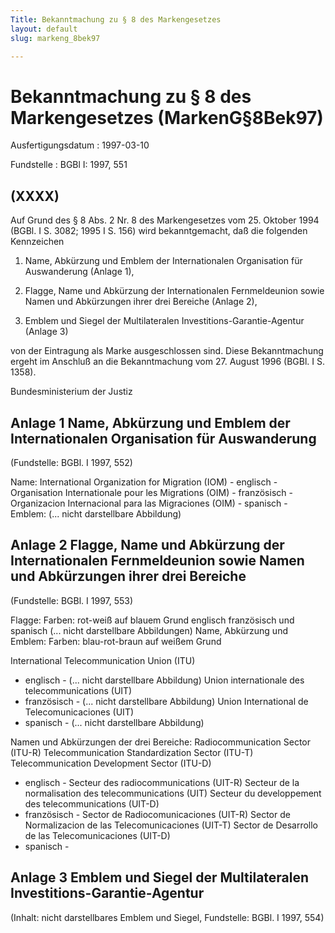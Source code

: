 ```yaml
---
Title: Bekanntmachung zu § 8 des Markengesetzes
layout: default
slug: markeng_8bek97

---
```


# Bekanntmachung zu § 8 des Markengesetzes (MarkenG§8Bek97)

Ausfertigungsdatum
:   1997-03-10

Fundstelle
:   BGBl I: 1997, 551



## (XXXX)

Auf Grund des § 8 Abs. 2 Nr. 8 des Markengesetzes vom 25. Oktober 1994
(BGBl. I S. 3082; 1995 I S. 156) wird bekanntgemacht, daß die
folgenden Kennzeichen

1.  Name, Abkürzung und Emblem der Internationalen Organisation für
    Auswanderung (Anlage 1),


2.  Flagge, Name und Abkürzung der Internationalen Fernmeldeunion sowie
    Namen und Abkürzungen ihrer drei Bereiche (Anlage 2),


3.  Emblem und Siegel der Multilateralen Investitions-Garantie-Agentur
    (Anlage 3)



von der Eintragung als Marke ausgeschlossen sind.
Diese Bekanntmachung ergeht im Anschluß an die Bekanntmachung vom 27.
August 1996 (BGBl. I S. 1358).

Bundesministerium der Justiz


## Anlage 1 Name, Abkürzung und Emblem der Internationalen Organisation für Auswanderung

(Fundstelle: BGBl. I 1997, 552)

Name:
International Organization for Migration (IOM) - englisch -
Organisation Internationale pour les Migrations (OIM) - französisch -
Organizacion Internacional para las Migraciones (OIM) - spanisch -
Emblem:
(... nicht darstellbare Abbildung)


## Anlage 2 Flagge, Name und Abkürzung der Internationalen Fernmeldeunion sowie Namen und Abkürzungen ihrer drei Bereiche

(Fundstelle: BGBl. I 1997, 553)

Flagge:
Farben: rot-weiß auf blauem Grund
englisch französisch und spanisch
(... nicht darstellbare Abbildungen)
Name, Abkürzung und Emblem:
Farben: blau-rot-braun auf weißem Grund

International Telecommunication Union (ITU)
- englisch -
(... nicht darstellbare Abbildung)
Union internationale des telecommunications (UIT)
- französisch -
(... nicht darstellbare Abbildung)
Union International de Telecomunicaciones (UIT)
- spanisch -
(... nicht darstellbare Abbildung)

Namen und Abkürzungen der drei Bereiche:
Radiocommunication Sector (ITU-R)
Telecommunication Standardization Sector (ITU-T)
Telecommunication Development Sector (ITU-D)
- englisch -
Secteur des radiocommunications (UIT-R)
Secteur de la normalisation des telecommunications (UIT)
Secteur du developpement des telecommunications (UIT-D)
- französisch -
Sector de Radiocomunicaciones (UIT-R)
Sector de Normalizacion de las Telecomunicaciones (UIT-T)
Sector de Desarrollo de las Telecomunicaciones (UIT-D)
- spanisch -


## Anlage 3 Emblem und Siegel der Multilateralen Investitions-Garantie-Agentur

(Inhalt: nicht darstellbares Emblem und Siegel,
Fundstelle: BGBl. I 1997, 554)

